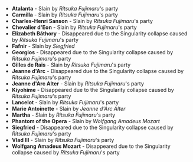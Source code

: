 - **Atalanta** - Slain by _Ritsuka Fujimaru_'s party
- **Carmilla** - Slain by _Ritsuka Fujimaru_'s party
- **Charles-Henri Sanson** - Slain by _Ritsuka Fujimaru_'s party
- **Chevalier d'Eon** - Slain by _Ritsuka Fujimaru_'s party
- **Elizabeth Báthory** - Disappeared due to the Singularity collapse caused by _Ritsuka Fujimaru_'s party
- **Fafnir** - Slain by _Siegfried_
- **Georgios** - Disappeared due to the Singularity collapse caused by _Ritsuka Fujimaru_'s party
- **Gilles de Rais** - Slain by _Ritsuka Fujimaru_'s party
- **Jeanne d'Arc** - Disappeared due to the Singularity collapse caused by _Ritsuka Fujimaru_'s party
- **Jeanne d'Arc Alter** - Slain by _Ritsuka Fujimaru_'s party
- **Kiyohime** - Disappeared due to the Singularity collapse caused by _Ritsuka Fujimaru_'s party
- **Lancelot** - Slain by _Ritsuka Fujimaru_'s party
- **Marie Antoinette** - Slain by _Jeanne d'Arc Alter_
- **Martha** - Slain by _Ritsuka Fujimaru_'s party
- **Phantom of the Opera** - Slain by _Wolfgang Amadeus Mozart_
- **Siegfried** - Disappeared due to the Singularity collapse caused by _Ritsuka Fujimaru_'s party
- **Vlad III** - Slain by _Ritsuka Fujimaru_'s party
- **Wolfgang Amadeus Mozart** - Disappeared due to the Singularity collapse caused by _Ritsuka Fujimaru_'s party
